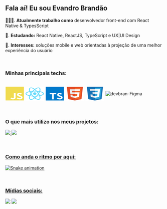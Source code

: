 ## Fala aí! Eu sou Evandro Brandão

  🧑🏻‍💻. **Atualmente trabalho como** desenvolvedor front-end com React Native & TypesScript

  📘. **Estudando:** React Native, ReactJS, TypeScript e UX|UI Design

  🏹. **Interesses:** soluções mobile e web orientadas à projeção de uma melhor experiência do usuário
  
<br>  

### Minhas principais techs:
<div style="display: inline_block"><br>
  <img align="center" alt="devbran-Js" height="45" width="60" src="https://raw.githubusercontent.com/devicons/devicon/master/icons/javascript/javascript-plain.svg">
  <img align="center" alt="devbran-React" height="45" width="60" src="https://raw.githubusercontent.com/devicons/devicon/master/icons/react/react-original.svg">
  <img align="center" alt="devbran-Ts" height="45" width="60" src="https://raw.githubusercontent.com/devicons/devicon/master/icons/typescript/typescript-plain.svg">
  <img align="center" alt="devbran-HTML" height="45" width="60" src="https://raw.githubusercontent.com/devicons/devicon/master/icons/html5/html5-original.svg">
  <img align="center" alt="devbran-CSS" height="45" width="60" src="https://raw.githubusercontent.com/devicons/devicon/master/icons/css3/css3-original.svg">
  <img align="center" alt="devbran-Figma" height="45" width="60" src="https://cdn.jsdelivr.net/gh/devicons/devicon/icons/figma/figma-original.svg" /> 
<br><br><br>
   
### O que mais utilizo nos meus projetos: 
<div align="left">
  <a href="https://github.com/devbran-git">
  <img height="180em" src="https://github-readme-stats.vercel.app/api?username=devbran-git&show_icons=true&theme=algolia&include_all_commits=true&count_private=true"/>
  <img height="180em" src="https://github-readme-stats.vercel.app/api/top-langs/?username=devbran-git&layout=compact&langs_count=7&theme=algolia"/>
</div>
</div>
<br><br>
  
  ### Como anda o ritmo por aqui:
  
  ![Snake animation](https://github.com/devbran-git/devbran/blob/output/github-contribution-grid-snake.svg)

  <br>
  
   ### Mídias sociais:
   
  <div>
    <a href="https://instagram.com/evbran" target="_blank"><img src="https://img.shields.io/badge/-Instagram-%23E4405F?style=for-the-badge&logo=instagram&logoColor=white" target="_blank"></a>
  <a href="https://www.linkedin.com/in/devbran" target="_blank"><img src="https://img.shields.io/badge/-LinkedIn-%230077B5?style=for-the-badge&logo=linkedin&logoColor=white" target="_blank"></a> 
  </div>
